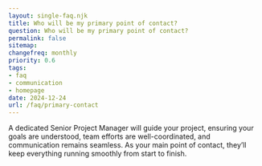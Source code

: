 ```yaml
---
layout: single-faq.njk
title: Who will be my primary point of contact?
question: Who will be my primary point of contact?
permalink: false
sitemap:
changefreq: monthly
priority: 0.6
tags:
- faq
- communication
- homepage
date: 2024-12-24
url: /faq/primary-contact
---
```


A dedicated Senior Project Manager will guide your project, ensuring your goals are understood, team efforts are well-coordinated, and communication remains seamless. As your main point of contact, they’ll keep everything running smoothly from start to finish.
